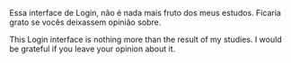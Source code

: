 Essa interface de Login, não é nada mais fruto dos meus estudos. Ficaria grato se vocês deixassem opinião sobre.

This Login interface is nothing more than the result of my studies. I would be grateful if you leave your opinion about it.